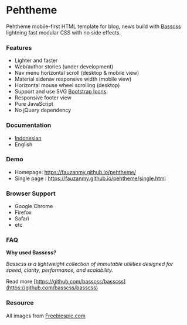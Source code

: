 # Pehtheme
Pehtheme mobile-first HTML template for blog, news build with [Basscss](https://basscss.com/) lightning fast modular CSS with no side effects.

### Features

- Lighter and faster
- Web/author stories (under development)
- Nav menu horizontal scroll (desktop & mobile view) 
- Material sidenav responsive width (mobile view) 
- Horizontal mouse wheel scrolling (desktop) 
- Support and use SVG [Bootstrap Icons](https://icons.getbootstrap.com/).
- Responsive footer view
- Pure JavaScript
- No jQuery dependency

### Documentation

- [Indonesian](https://insertapps.com/pehtheme/)
- English

### Demo

- Homepage: https://fauzanmy.github.io/pehtheme/
- Single page : https://fauzanmy.github.io/pehtheme/single.html

### Browser Support

- Google Chrome
- Firefox
- Safari
- etc

### FAQ

**Why used Basscss?**

_Basscss is a lightweight collection of immutable utilities designed for speed, clarity, performance, and scalability._

Read more [https://github.com/basscss/basscss](https://github.com/basscss/basscss)

### Resource

All images from [Freebiespic.com](https://freebiespic.com/)
